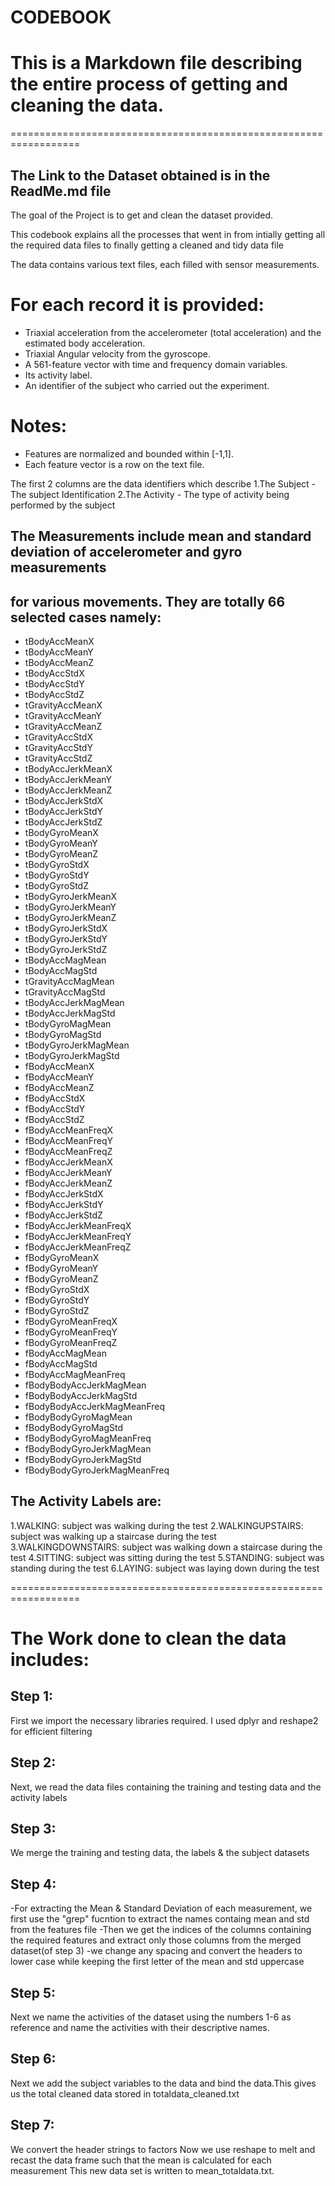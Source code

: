 # CODEBOOK 

# This is a Markdown file describing the entire process of getting and cleaning the data.

==================================================================

## The Link to the Dataset obtained is in the ReadMe.md file

The goal of the Project is to get and clean the dataset provided.

This codebook explains all the processes that went in from intially getting all the required data files
to finally getting a cleaned and tidy data file

The data contains various text files, each filled with sensor measurements.

For each record it is provided:
======================================

- Triaxial acceleration from the accelerometer (total acceleration) and the estimated body acceleration.
- Triaxial Angular velocity from the gyroscope. 
- A 561-feature vector with time and frequency domain variables. 
- Its activity label. 
- An identifier of the subject who carried out the experiment.

Notes: 
======
- Features are normalized and bounded within [-1,1].
- Each feature vector is a row on the text file.


The first 2 columns are the data identifiers which describe
1.The Subject - The subject Identification
2.The Activity - The type of activity being performed by the subject

## The Measurements include mean and standard deviation of accelerometer and gyro measurements
## for various movements. They are totally 66 selected cases namely:

* tBodyAccMeanX
* tBodyAccMeanY
* tBodyAccMeanZ
* tBodyAccStdX
* tBodyAccStdY
* tBodyAccStdZ
* tGravityAccMeanX
* tGravityAccMeanY
* tGravityAccMeanZ
* tGravityAccStdX
* tGravityAccStdY
* tGravityAccStdZ
* tBodyAccJerkMeanX
* tBodyAccJerkMeanY
* tBodyAccJerkMeanZ
* tBodyAccJerkStdX
* tBodyAccJerkStdY
* tBodyAccJerkStdZ
* tBodyGyroMeanX
* tBodyGyroMeanY
* tBodyGyroMeanZ
* tBodyGyroStdX
* tBodyGyroStdY
* tBodyGyroStdZ
* tBodyGyroJerkMeanX
* tBodyGyroJerkMeanY
* tBodyGyroJerkMeanZ
* tBodyGyroJerkStdX
* tBodyGyroJerkStdY
* tBodyGyroJerkStdZ
* tBodyAccMagMean
* tBodyAccMagStd
* tGravityAccMagMean
* tGravityAccMagStd
* tBodyAccJerkMagMean
* tBodyAccJerkMagStd
* tBodyGyroMagMean
* tBodyGyroMagStd
* tBodyGyroJerkMagMean
* tBodyGyroJerkMagStd
* fBodyAccMeanX
* fBodyAccMeanY
* fBodyAccMeanZ
* fBodyAccStdX
* fBodyAccStdY
* fBodyAccStdZ
* fBodyAccMeanFreqX
* fBodyAccMeanFreqY
* fBodyAccMeanFreqZ
* fBodyAccJerkMeanX
* fBodyAccJerkMeanY
* fBodyAccJerkMeanZ
* fBodyAccJerkStdX
* fBodyAccJerkStdY
* fBodyAccJerkStdZ
* fBodyAccJerkMeanFreqX
* fBodyAccJerkMeanFreqY
* fBodyAccJerkMeanFreqZ
* fBodyGyroMeanX
* fBodyGyroMeanY
* fBodyGyroMeanZ
* fBodyGyroStdX
* fBodyGyroStdY
* fBodyGyroStdZ
* fBodyGyroMeanFreqX
* fBodyGyroMeanFreqY
* fBodyGyroMeanFreqZ
* fBodyAccMagMean
* fBodyAccMagStd
* fBodyAccMagMeanFreq
* fBodyBodyAccJerkMagMean
* fBodyBodyAccJerkMagStd
* fBodyBodyAccJerkMagMeanFreq
* fBodyBodyGyroMagMean
* fBodyBodyGyroMagStd
* fBodyBodyGyroMagMeanFreq
* fBodyBodyGyroJerkMagMean
* fBodyBodyGyroJerkMagStd
* fBodyBodyGyroJerkMagMeanFreq

## The Activity Labels are:

1.WALKING: subject was walking during the test
2.WALKINGUPSTAIRS: subject was walking up a staircase during the test
3.WALKINGDOWNSTAIRS: subject was walking down a staircase during the test
4.SITTING: subject was sitting during the test
5.STANDING: subject was standing during the test
6.LAYING: subject was laying down during the test


==================================================================
# The Work done to clean the data includes:

## Step 1:
First we import the necessary libraries required. I used dplyr and reshape2 for efficient filtering 
## Step 2:
Next, we read the data files containing the training and testing data and the activity labels
## Step 3:
We merge the training and testing data, the labels & the subject datasets
## Step 4:
-For extracting the Mean & Standard Deviation of each measurement, we first use the "grep"
 fucntion to extract the names containg mean and std from the features file
-Then we get the indices of the columns containing the required features and extract only 
 those columns from the merged dataset(of step 3)
-we change any spacing and convert the headers to lower case while keeping the first letter of 
 the mean and std uppercase
## Step 5:
Next we name the activities of the dataset using the numbers 1-6 as reference and name the 
activities with their descriptive names.
## Step 6:
Next we add the subject variables to the data and bind the data.This gives us the total cleaned 
data stored in totaldata_cleaned.txt
## Step 7:
We convert the header strings to factors
Now we use reshape to melt and recast the data frame such that the mean is calculated for each measurement
This new data set is written to mean_totaldata.txt.

















